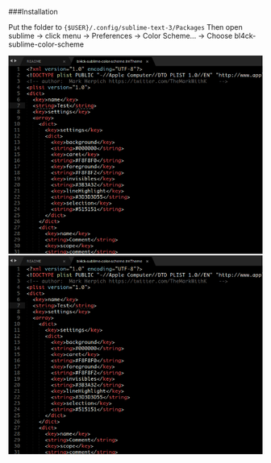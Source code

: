 ###Installation

Put the folder to ```{$USER}/.config/sublime-text-3/Packages```
Then open sublime -> click menu -> Preferences -> Color Scheme... -> Choose bl4ck-sublime-color-scheme

![Alt text](screenshots/1.png?raw=true "SS 1")
![Alt text](screenshots/1.png?raw=true "SS 2")